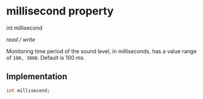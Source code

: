 


# millisecond property







int millisecond
  
_<span class="feature">read / write</span>_



<p>Monitoring time period of the sound level, in milliseconds, has a value range of <code>100, 3000</code>. Default is 100 ms.</p>



## Implementation

```dart
int millisecond;
```







